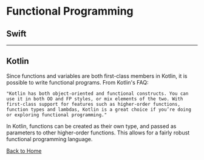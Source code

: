 # Functional Programming

## Swift

---

## Kotlin

Since functions and variables are both first-class members in Kotlin, it is possible to write functional programs. From Kotlin's FAQ:

```
"Kotlin has both object-oriented and functional constructs. You can use it in both OO and FP styles, or mix elements of the two. With first-class support for features such as higher-order functions, function types and lambdas, Kotlin is a great choice if you’re doing or exploring functional programming."
```

In Kotlin, functions can be created as their own type, and passed as parameters to other higher-order functions. This allows for a fairly robust functional programming language.

[Back to Home](../README.md)
